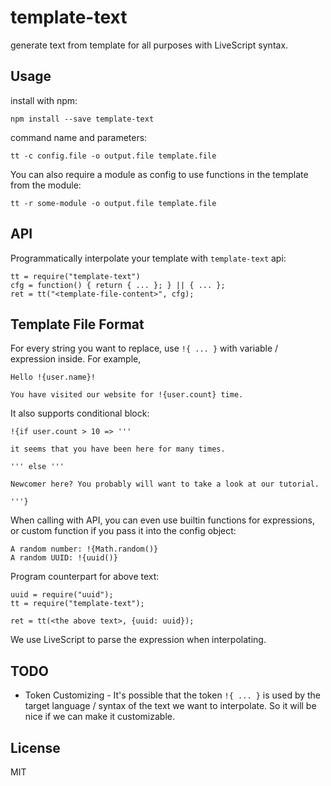# template-text

generate text from template for all purposes with LiveScript syntax.

## Usage

install with npm:

    npm install --save template-text


command name and parameters:

    tt -c config.file -o output.file template.file


You can also require a module as config to use functions in the template from the module:

    tt -r some-module -o output.file template.file


## API

Programmatically interpolate your template with `template-text` api:

    tt = require("template-text")
    cfg = function() { return { ... }; } || { ... };
    ret = tt("<template-file-content>", cfg);


## Template File Format

For every string you want to replace, use `!{ ... }` with variable / expression inside. For example, 

    Hello !{user.name}!

    You have visited our website for !{user.count} time.


It also supports conditional block:

    !{if user.count > 10 => '''

    it seems that you have been here for many times.

    ''' else '''

    Newcomer here? You probably will want to take a look at our tutorial.

    '''}


When calling with API, you can even use builtin functions for expressions, or custom function if you pass it into the config object:

    A random number: !{Math.random()}
    A random UUID: !{uuid()}


Program counterpart for above text:

    uuid = require("uuid");
    tt = require("template-text");

    ret = tt(<the above text>, {uuid: uuid});


We use LiveScript to parse the expression when interpolating.


## TODO

 - Token Customizing - It's possible that the token `!{ ... }` is used by the target language / syntax of the text we want to interpolate. So it will be nice if we can make it customizable.


## License 

MIT
